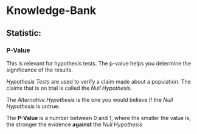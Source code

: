 # Knowledge-Bank


## Statistic: 

### P-Value
This is relevant for hypothesis tests. The p-value helps you determine the significance of the results. 

*Hypothesis Tests* are used to verify a claim made about a population. The claims that is on trial is called the *Null Hypothesis*.

The *Alternative Hypothesis* is the one you would believe if the *Null Hypothesis* is untrue. 

The **P-Value** is a number between 0 and 1, where the smaller the value is, the stronger the evidence **against** the *Null Hypothesis*
